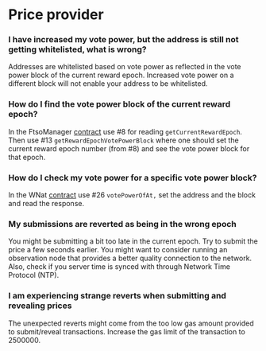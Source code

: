 # Price provider

### **I have increased my vote power, but the address is still not getting whitelisted, what is wrong?**

Addresses are whitelisted based on vote power as reflected in the vote power block of the current reward epoch. Increased vote power on a different block will not enable your address to be whitelisted.

### How do I find the vote power block of the current reward epoch?

In the FtsoManager [contract](https://songbird-explorer.flare.network/address/0xbfA12e4E1411B62EdA8B035d71735667422A6A9e/read-contract) use #8 for reading `getCurrentRewardEpoch`. Then use #13 `getRewardEpochVotePowerBlock` where one should set the current reward epoch number (from #8) and see the vote power block for that epoch.

### How do I check my vote power for a specific vote power block?

In the WNat [contract](https://songbird-explorer.flare.network/address/0x02f0826ef6aD107Cfc861152B32B52fD11BaB9ED/read-contract) use #26 `votePowerOfAt,` set the address and the block and read the response.

### My submissions are reverted as being in the wrong epoch

You might be submitting a bit too late in the current epoch. Try to submit the price a few seconds earlier. You might want to consider running an observation node that provides a better quality connection to the network. Also, check if you server time is synced with through Network Time Protocol (NTP).&#x20;

### **I am experiencing strange reverts when submitting and revealing prices**

The unexpected reverts might come from the too low gas amount provided to submit/reveal transactions. Increase the gas limit of the transaction to 2500000.
